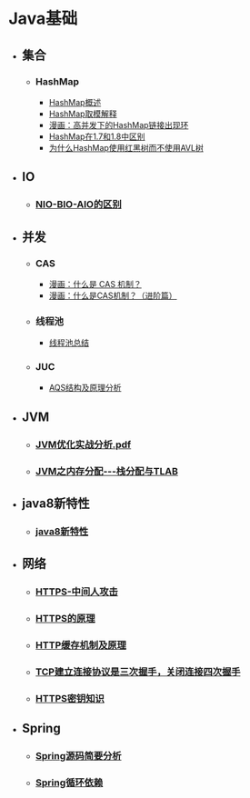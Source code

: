 # Java基础
- ## 集合
   - ### HashMap
      - [HashMap概述](http://note.youdao.com/noteshare?id=e6af1d8abc7e6f0753d3c769ceab6604)
      - [HashMap取模解释](http://note.youdao.com/noteshare?id=895c2c5a5674ad974d9957127252e962)
      - [漫画：高并发下的HashMap链接出现环](http://note.youdao.com/noteshare?id=d3c82f9b41fca35f1dc8ab20838502c4)
      - [HashMap在1.7和1.8中区别](http://note.youdao.com/noteshare?id=6be03332bb017e338bcf1e217c53cf2c)
      - [为什么HashMap使用红黑树而不使用AVL树](http://note.youdao.com/noteshare?id=8d9cec4fc7a2d106a82939cf8c4e1d36)
- ## IO
   - ### [NIO-BIO-AIO的区别](http://note.youdao.com/noteshare?id=8f9b6f235baf88a1cd3d818df32b9eae)      
- ## 并发
   - ### CAS
      - [漫画：什么是 CAS 机制？](http://note.youdao.com/noteshare?id=7922870bfab92e083663d5d855e5c3d0) 
      - [漫画：什么是CAS机制？（进阶篇）](http://note.youdao.com/noteshare?id=ba3e9d0f63251d97c5dc88d5309ea189) 
   - ### 线程池
      - [线程池总结](http://note.youdao.com/noteshare?id=cfa03d2f16b7a72338699c4006dcff17)     
   - ### JUC
      - [AQS结构及原理分析](http://note.youdao.com/noteshare?id=f34aeb782ff9ca5dad9e6e92c9c11d44)    
- ## JVM
   - ### [JVM优化实战分析.pdf](http://note.youdao.com/noteshare?id=a1ace96da8ce6ce4f9fc16fbb615e4b3)
   - ### [JVM之内存分配---栈分配与TLAB](http://note.youdao.com/noteshare?id=24a603cb4cefd492a1b873539d1d2465)
- ## java8新特性
   - ### [java8新特性](http://note.youdao.com/noteshare?id=ff67d4dcc181f5952d10602634255c98)   
- ## 网络
   - ### [HTTPS-中间人攻击](http://note.youdao.com/noteshare?id=c89a19f2cfe69a3ddfaabc916eb2878e)   
   - ### [HTTPS的原理](http://note.youdao.com/noteshare?id=80ad3a283cc3f76f90b6f17f976218b5)   
   - ### [HTTP缓存机制及原理](http://note.youdao.com/noteshare?id=1ea8eb1653ab7d2fedd24d7b0064b01a)   
   - ### [TCP建立连接协议是三次握手，关闭连接四次握手](http://note.youdao.com/noteshare?id=1b5f5581943361f8ce06dcad9161b53c)   
   - ### [HTTPS密钥知识](http://note.youdao.com/noteshare?id=0a041efe9772f38f1d762961086f6fbd)   
- ## Spring
   - ### [Spring源码简要分析](http://note.youdao.com/noteshare?id=24906ff0acce29c84f28cadbda248b29)   
   - ### [Spring循环依赖](http://note.youdao.com/noteshare?id=6e349beea3918a855fd963a65c132834)   
